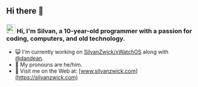 ## Hi there 👋
### <img width="24" alt="image" src="https://github.com/user-attachments/assets/e5c752e4-6590-496d-855d-7545a1579b86"> Hi, I'm Silvan, a 10-year-old programmer with a passion for coding, computers, and old technology.
- 😺 I'm currently working on [SilvanZwick/xWatchOS](https://github.com/SilvanZwick/xWatchOS) along with [@dandean](https://github.com/dandean).
- 🧑 My pronouns are he/him.
- 🔗 Visit me on the Web at: [www.silvanzwick.com](https://silvanzwick.com)

<!--
**SilvanZwick/SilvanZwick** is a ✨ _special_ ✨ repository because its `README.md` (this file) appears on your GitHub profile.

Here are some ideas to get you started:

- 🔭 I’m currently working on ...
- 🌱 I’m currently learning ...
- 👯 I’m looking to collaborate on ...
- 🤔 I’m looking for help with ...
- 💬 Ask me about ...
- 📫 How to reach me: ...
- 😄 Pronouns: ...
- ⚡ Fun fact: ...
-->
